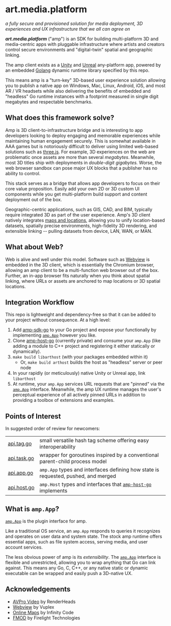 # art.media.platform
_a fully secure and provisioned solution for media deployment, 3D experiences and UX infrastructure that we all can agree on_


**_art.media.platform_** ("amp") is an SDK for building multi-platform 3D and media-centric apps with pluggable infrastructure where artists and creators control secure environments and "digital-twin" spatial and geographic linking.

The amp client exists as a [Unity](https://unreal.com) and [Unreal](https://unreal.com) any-platform app, powered by an embedded [Golang](https://golang.org) dynamic runtime library specified by this repo.

This means amp is a "turn-key" 3D-based user experience solution allowing you to publish a native app on Windows, Mac, Linux, Android, iOS, and most AR / VR headsets while also delivering the benefits of embedded and "headless" Go runtime instances with a footprint measured in single digit megabytes and respectable benchmarks.


## What does this framework solve?

Amp is 3D client-to-infrastructure bridge and is interesting to app developers looking to deploy engaging and memorable experiences while maintaining human engagement securely. This is somewhat available in AAA games but is notoriously difficult to deliver using limited web-based solutions such as [three.js](https://threejs.org/).  For example, 3D experiences on the web are problematic once assets are more than several _megabytes_.  Meanwhile, most 3D titles ship with deployments in _double-digit gigabytes._    Worse, the web browser sandbox can pose major UX blocks that a publisher has no ability to control.

This stack serves as a bridge that allows app developers to focus on their core value proposition. Easily add your own 2D or 3D custom UI components while you get multi-platform build support and content deployment out of the box.

Geographic-centric applications, such as GIS, CAD, and BIM, typically require integrated 3D as part of the user experience.  Amp's 3D client natively integrates [maps and locations](https://infinity-code.com/assets/online-maps), allowing you to unify location-based datasets, spatially precise environments, high-fidelity 3D rendering, and extensible linking -- pulling datasets from device, LAN, WAN, or MAN.


## What about Web?

Web is alive and well under this model.  Software such as [Webview](https://developer.vuplex.com/webview/overview) is embedded in the 3D client, which is essentially the Chromium browser, allowing an amp client to be a multi-function web browser out of the box.  Further, an in-app browser fits naturally when you think about spatial linking, where URLs or assets are anchored to map locations or 3D spatial locations.



## Integration Workflow

This repo is lightweight and dependency-free so that it can be added to your project without consequence. At a high level:

1. Add [amp-sdk-go](https://github.com/art-media-platform/amp-sdk-go) to your Go project and expose your functionally by implementing [`amp.App`](https://github.com/art-media-platform/amp-sdk-go/blob/main/amp/api.app.go) however you like.
2. Clone [amp-host-go](https://github.com/art-media-platform/amp-host-go) (currently private) and consume your `amp.App` (like adding a module to C++ project and registering it either statically or dynamically).
3. `make build libarthost` (with your packages embedded within it)
    - Or, `make build arthost` builds the host as "headless" server or peer node
4. In your rapidly (or meticulously) native Unity or Unreal app, link `libarthost`
5. At runtime, your `amp.App` services URL requests that are "pinned" via the [`amp.App`](https://github.com/art-media-platform/amp-sdk-go/blob/main/amp/api.app.go) interface.  Meanwhile, the amp UX runtime manages the user's perceptual experience of all actively pinned URLs in addition to providing a toolbox of extensions and examples.

## Points of Interest

In suggested order of review for newcomers:

|                                                                                                   |                                                                                                                                                                                 |
| ------------------------------------------------------------------------------------------------- | ------------------------------------------------------------------------------------------------------------------------------------------------------------------------------- |
| [api.tag.go](https://github.com/art-media-platform/amp-sdk-go/blob/main/stdlib/tag/api.tag.go)    | small versatile hash tag scheme offering easy interoperability                                                                                                                  |
| [api.task.go](https://github.com/art-media-platform/amp-sdk-go/blob/main/stdlib/task/api.task.go) | wrapper for goroutines inspired by a conventional parent-child process model                                                                                                    |
| [api.app.go](https://github.com/art-media-platform/amp-sdk-go/blob/main/amp/api.app.go)           | `amp.App` types and interfaces defining how state is requested, pushed, and merged                                                                                              |
| [api.host.go](https://github.com/art-media-platform/amp-sdk-go/blob/main/amp/api.host.go)         | `amp.Host` types and interfaces that [`amp-host-go`](https://github.com/art-media-platform/amp-host-go) implements                                                              |

## What is `amp.App`?

[`amp.App`](https://github.com/art-media-platform/amp-sdk-go/blob/main/amp/api.app.go) is the plugin interface for amp.

Like a traditional OS service, an `amp.App` responds to queries it recognizes and operates on user data and system state. The stock amp runtime offers essential apps, such as file system access, serving media, and user account services.

The less obvious power of amp is its _extensibility_. The [`amp.App`](https://github.com/art-media-platform/amp-sdk-go/blob/main/amp/api.app.go) interface is flexible and unrestricted, allowing you to wrap anything that Go can link against.  This means any Go, C, C++, or any native static or dynamic executable can be wrapped and easily push a 3D-native UX.


## Acknowledgements
- [AVPro Video](https://renderheads.com/products/avpro-video/) by RenderHeads
- [Webview](https://developer.vuplex.com/webview/overview) by Vuplex
- [Online Maps](https://infinity-code.com/doxygen/online-maps/) by Infinity Code
- [FMOD](https://www.fmod.com/) by Firelight Technologies